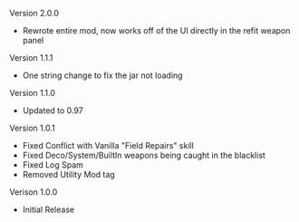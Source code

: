 Version 2.0.0
- Rewrote entire mod, now works off of the UI directly in the refit weapon panel

Version 1.1.1
- One string change to fix the jar not loading

Version 1.1.0
- Updated to 0.97

Version 1.0.1
- Fixed Conflict with Vanilla "Field Repairs" skill
- Fixed Deco/System/BuiltIn weapons being caught in the blacklist
- Fixed Log Spam
- Removed Utility Mod tag

Verison 1.0.0
- Initial Release
